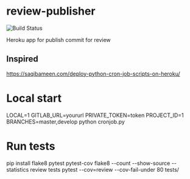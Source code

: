 # review-publisher

![Build Status](https://github.com/otis22/review-publisher/workflows/CI/badge.svg)


Heroku app for publish commit for review

## Inspired
https://saqibameen.com/deploy-python-cron-job-scripts-on-heroku/

# Local start 
LOCAL=1 GITLAB_URL=yoururl PRIVATE_TOKEN=token PROJECT_ID=1 BRANCHES=master,develop python cronjob.py


# Run tests

pip install flake8 pytest pytest-cov
flake8 --count --show-source --statistics review tests
pytest --cov=review --cov-fail-under 80 tests/